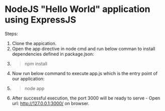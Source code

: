 # NodeJS "Hello World" application using ExpressJS

Steps:
1. Clone the appication.
2. Open the app directive in node cmd and run below comman to install dependencies defined in package.json:
3. > npm install 
4. Now run below command to execute app.js which is the entry point of our application:
5. > node app
6. After successful execution, the port 3000 will be ready to serve - Open url: http://127.0.0.1:3000/ on browser.
